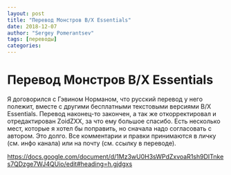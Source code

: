 ```yaml
---
layout: post
title: "Перевод Монстров B/X Essentials"
date: 2018-12-07
author: "Sergey Pomerantsev"
tags: [переводы]
categories:
---
```


# Перевод Монстров B/X Essentials

Я договорился с Гэвином Норманом, что русский перевод у него полежит, вместе с другими бесплатными текстовыми версиями B/X Essentials.
Перевод наконец-то закончен, а так же откорректировал и отредактирован ZoidZXX, за что ему большое спасибо.
Есть несколько мест, которые я хотел бы поправить, но сначала надо согласовать с автором. Это долго.
Все комментарии и правки принимаются в личку (см. инфо канала) или на почту (см. ссылку в переводе).

https://docs.google.com/document/d/1Mz3wU0H3sWPdZxvoaR1sh9DITnkes7QDzge7WJ4QUio/edit#heading=h.gjdgxs

